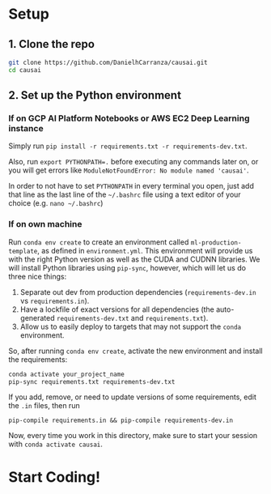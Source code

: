 # Setup

## 1. Clone the repo

```sh
git clone https://github.com/DanielhCarranza/causai.git
cd causai
```

## 2. Set up the Python environment

### If on GCP AI Platform Notebooks or AWS EC2 Deep Learning instance

Simply run ```pip install -r requirements.txt -r requirements-dev.txt```.

Also, run ```export PYTHONPATH=.``` before executing any commands later on, or you will get errors like `ModuleNotFoundError: No module named 'causai'`.

In order to not have to set `PYTHONPATH` in every terminal you open, just add that line as the last line of the `~/.bashrc` file using a text editor of your choice (e.g. `nano ~/.bashrc`)

### If on own machine

Run `conda env create` to create an environment called `ml-production-template`, as defined in `environment.yml`.
This environment will provide us with the right Python version as well as the CUDA and CUDNN libraries.
We will install Python libraries using `pip-sync`, however, which will let us do three nice things:

1. Separate out dev from production dependencies (`requirements-dev.in` vs `requirements.in`).
2. Have a lockfile of exact versions for all dependencies (the auto-generated `requirements-dev.txt` and `requirements.txt`).
3. Allow us to easily deploy to targets that may not support the `conda` environment.

So, after running `conda env create`, activate the new environment and install the requirements:

```sh
conda activate your_project_name
pip-sync requirements.txt requirements-dev.txt
```

If you add, remove, or need to update versions of some requirements, edit the `.in` files, then run

```
pip-compile requirements.in && pip-compile requirements-dev.in
```

Now, every time you work in this directory, make sure to start your session with `conda activate causai`.


# Start Coding!

